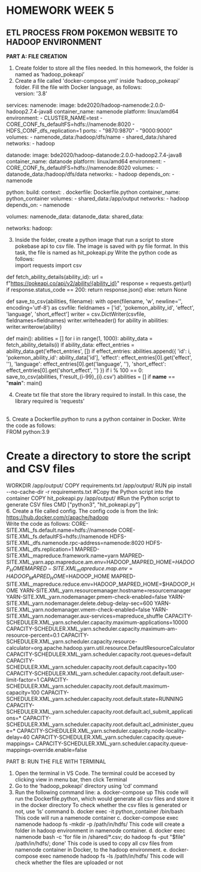 # HOMEWORK WEEK 5 
## ETL PROCESS FROM POKEMON WEBSITE TO HADOOP ENVIRONMENT
<b> PART A: FILE CREATION </b>
1. Create folder to store all the files needed. In this homework, the folder is named as ‘hadoop_pokeapi’ 
   <br>
2. Create a file called 'docker-compose.yml' inside ‘hadoop_pokeapi’ folder. Fill the file with Docker language, as follows: <br>
version: '3.8'

services:
  namenode:
    image: bde2020/hadoop-namenode:2.0.0-hadoop2.7.4-java8
    container_name: namenode
    platform: linux/amd64
    environment:
      - CLUSTER_NAME=test
      - CORE_CONF_fs_defaultFS=hdfs://namenode:8020
      - HDFS_CONF_dfs_replication=1
    ports:
      - "9870:9870"
      - "9000:9000"
    volumes:
      - namenode_data:/hadoop/dfs/name
      - shared_data:/shared
    networks:
      - hadoop

  datanode:
    image: bde2020/hadoop-datanode:2.0.0-hadoop2.7.4-java8
    container_name: datanode
    platform: linux/amd64
    environment:
      - CORE_CONF_fs_defaultFS=hdfs://namenode:8020
    volumes:
      - datanode_data:/hadoop/dfs/data
    networks:
      - hadoop
    depends_on:
      - namenode

  python:
    build:
      context: .
      dockerfile: Dockerfile.python
    container_name: python_container
    volumes:
      - shared_data:/app/output
    networks:
      - hadoop
    depends_on:
      - namenode

volumes:
  namenode_data:
  datanode_data:
  shared_data:

networks:
  hadoop:

3. Inside the folder, create a python image that run a script to store pokebase api to csv file. The image is saved with py file format. In this task, the file is named as hit_pokeapi.py
Write the python code as follows: <br>
import requests
import csv

def fetch_ability_details(ability_id):
    url = f"https://pokeapi.co/api/v2/ability/{ability_id}"
    response = requests.get(url)
    if response.status_code == 200:
        return response.json()
    else:
        return None

def save_to_csv(abilities, filename):
    with open(filename, 'w', newline='', encoding='utf-8') as csvfile:
        fieldnames = ['id', 'pokemon_ability_id', 'effect', 'language', 'short_effect']
        writer = csv.DictWriter(csvfile, fieldnames=fieldnames)
        writer.writeheader()
        for ability in abilities:
            writer.writerow(ability)

def main():
    abilities = []
    for i in range(1, 1000):
        ability_data = fetch_ability_details(i)
        if ability_data:
            effect_entries = ability_data.get('effect_entries', [])
            if effect_entries:
                abilities.append({
                    'id': i,
                    'pokemon_ability_id': ability_data['id'],
                    'effect': effect_entries[0].get('effect', ''),
                    'language': effect_entries[0].get('language', ''),
                    'short_effect': effect_entries[0].get('short_effect', '')
                })
        if i % 100 == 0:
            save_to_csv(abilities, f'result_{i-99}_{i}.csv')
            abilities = []
if __name__ == "__main__":
    main()

4. Create txt file that store the library required to install. In this case, the library required is 'requests'
<br>
5. Create a Dockerfile.python to runs a python container in Docker. Write the code as follows: <br>
FROM python:3.9

# Create a directory to store the script and CSV files
WORKDIR /app/output/
COPY requirements.txt /app/output/
RUN pip install --no-cache-dir -r requirements.txt
#Copy the Python script into the container
COPY hit_pokeapi.py /app/output/
#Run the Python script to generate CSV files
CMD ["python3", "hit_pokeapi.py"]
 <br>
6. Create a file called config. The config code is from the link: https://hub.docker.com/r/apache/hadoop <br>
Write the code as follows:
CORE-SITE.XML_fs.default.name=hdfs://namenode
CORE-SITE.XML_fs.defaultFS=hdfs://namenode
HDFS-SITE.XML_dfs.namenode.rpc-address=namenode:8020
HDFS-SITE.XML_dfs.replication=1
MAPRED-SITE.XML_mapreduce.framework.name=yarn
MAPRED-SITE.XML_yarn.app.mapreduce.am.env=HADOOP_MAPRED_HOME=$HADOOP_HOME
MAPRED-SITE.XML_mapreduce.map.env=HADOOP_MAPRED_HOME=$HADOOP_HOME
MAPRED-SITE.XML_mapreduce.reduce.env=HADOOP_MAPRED_HOME=$HADOOP_HOME
YARN-SITE.XML_yarn.resourcemanager.hostname=resourcemanager
YARN-SITE.XML_yarn.nodemanager.pmem-check-enabled=false
YARN-SITE.XML_yarn.nodemanager.delete.debug-delay-sec=600
YARN-SITE.XML_yarn.nodemanager.vmem-check-enabled=false
YARN-SITE.XML_yarn.nodemanager.aux-services=mapreduce_shuffle
CAPACITY-SCHEDULER.XML_yarn.scheduler.capacity.maximum-applications=10000
CAPACITY-SCHEDULER.XML_yarn.scheduler.capacity.maximum-am-resource-percent=0.1
CAPACITY-SCHEDULER.XML_yarn.scheduler.capacity.resource-calculator=org.apache.hadoop.yarn.util.resource.DefaultResourceCalculator
CAPACITY-SCHEDULER.XML_yarn.scheduler.capacity.root.queues=default
CAPACITY-SCHEDULER.XML_yarn.scheduler.capacity.root.default.capacity=100
CAPACITY-SCHEDULER.XML_yarn.scheduler.capacity.root.default.user-limit-factor=1
CAPACITY-SCHEDULER.XML_yarn.scheduler.capacity.root.default.maximum-capacity=100
CAPACITY-SCHEDULER.XML_yarn.scheduler.capacity.root.default.state=RUNNING
CAPACITY-SCHEDULER.XML_yarn.scheduler.capacity.root.default.acl_submit_applications=*
CAPACITY-SCHEDULER.XML_yarn.scheduler.capacity.root.default.acl_administer_queue=*
CAPACITY-SCHEDULER.XML_yarn.scheduler.capacity.node-locality-delay=40
CAPACITY-SCHEDULER.XML_yarn.scheduler.capacity.queue-mappings=
CAPACITY-SCHEDULER.XML_yarn.scheduler.capacity.queue-mappings-override.enable=false

PART B: RUN THE FILE WITH TERMINAL
1. Open the terminal in VS Code. The terminal could be accesed by clicking view in menu bar, then click Terminal
2. Go to the ‘hadoop_pokeapi’ directory using ‘cd’ command
3. Run the following command line:
    a. docker-compose up
       This code will run the Dockerfile.python, which would generate all csv files and store it in the docker directory
       To check whether the csv files is generated or not, use ‘ls’ command
     b. docker exec -it python_container /bin/bash
       This code will run a namenode container
     c. docker-compose exec namenode hadoop fs -mkdir -p /path/in/hdfs/
       This code will create a folder in hadoop environment in namenode container.
     d. docker exec namenode bash -c 'for file in /shared/*.csv; do hadoop fs -put "$file" /path/in/hdfs/; done'
        This code is used to copy all csv files from namenode container in Docker, to the hadoop   environment.
     e. docker-compose exec namenode hadoop fs -ls /path/in/hdfs/
	This code will check whether the files are uploaded or not


